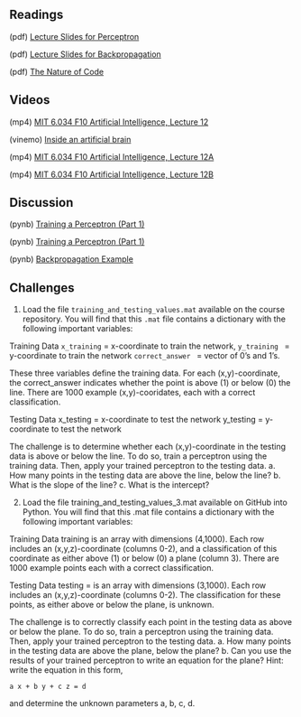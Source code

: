 ## Readings

(pdf) [Lecture Slides for Perceptron](/Readings/MA666_Neural_Networks_and_Learning.pdf)

(pdf) [Lecture Slides for Backpropagation](/Readings/MA666_Backpropagation.pdf)

(pdf) [The Nature of Code](https://natureofcode.com/book/chapter-10-neural-networks/)

## Videos

(mp4)  [MIT 6.034 F10 Artificial Intelligence, Lecture 12](https://archive.org/details/MIT6.034F10/MIT6_034F10_lec12_300k.mp4)

(vinemo) [Inside an artificial brain](https://vimeo.com/132700334)

(mp4)  [MIT 6.034 F10 Artificial Intelligence, Lecture 12A](https://archive.org/details/MIT6.034F10/MIT6_034F10_lec12A_300k.mp4)

(mp4)  [MIT 6.034 F10 Artificial Intelligence, Lecture 12B](https://archive.org/details/MIT6.034F10/MIT6_034F10_lec12B_300k.mp4)

## Discussion

(pynb) [Training a Perceptron (Part 1)](training-a-perceptron-Part-1.ipynb)

(pynb) [Training a Perceptron (Part 1)](training-a-perceptron-Part-2.ipynb)

(pynb) [Backpropagation Example](backpropagation-example.ipynb)

## Challenges

1. Load the file `training_and_testing_values.mat` available on the course repository. You will find that this `.mat` file contains a dictionary with the following important variables:

Training Data
`x_training` 		= x-coordinate to train the network,
`y_training `		= y-coordinate to train the network
`correct_answer `	= vector of 0’s and 1’s.

These three variables define the training data. For each (x,y)-coordinate, the correct_answer indicates whether the point is above (1) or below (0) the line. There are 1000 example (x,y)-cooridates, each with a correct classification.

Testing Data
x_testing 		= x-coordinate to test the network
y_testing 		= y-coordinate to test the network

The challenge is to determine whether each (x,y)-coordinate in the testing data is above or below the line. To do so, train a perceptron using the training data. Then, apply your trained perceptron to the testing data.
a.	How many points in the testing data are above the line, below the line?
b.	What is the slope of the line?
c.	What is the intercept?

2.	Load the file training_and_testing_values_3.mat available on GitHub into Python. You will find that this .mat file contains a dictionary with the following important variables:

Training Data
training is an array with dimensions (4,1000). Each row includes an (x,y,z)-coordinate (columns 0-2), and a classification of this coordinate as either above (1) or below (0) a plane (column 3). There are 1000 example points each with a correct classification.

Testing Data
testing = is an array with dimensions (3,1000). Each row includes an (x,y,z)-coordinate (columns 0-2). The classification for these points, as either above or below the plane, is unknown.

The challenge is to correctly classify each point in the testing data as above or below the plane. To do so, train a perceptron using the training data. Then, apply your trained perceptron to the testing data.
a.	How many points in the testing data are above the plane, below the plane?
b.	Can you use the results of your trained perceptron to write an equation for the plane? Hint: write the equation in this form,

	a x + b y + c z = d

and determine the unknown parameters a, b, c, d.

